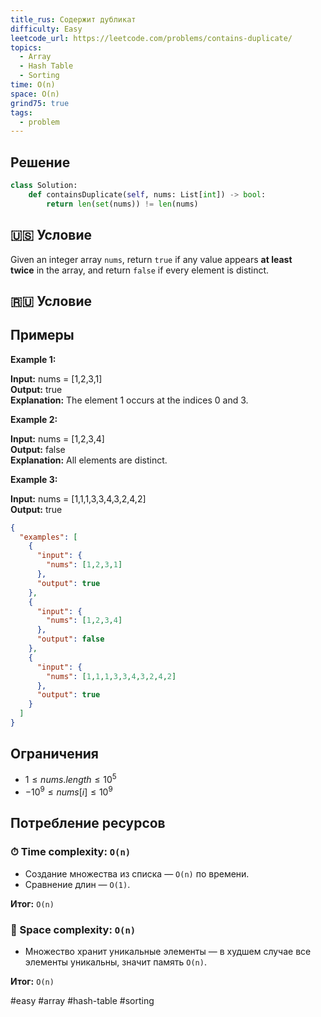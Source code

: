 ```yaml
---
title_rus: Содержит дубликат
difficulty: Easy
leetcode_url: https://leetcode.com/problems/contains-duplicate/
topics:
  - Array
  - Hash Table
  - Sorting
time: O(n)
space: O(n)
grind75: true
tags:
  - problem
---
```


## Решение

```python
class Solution:
    def containsDuplicate(self, nums: List[int]) -> bool:
        return len(set(nums)) != len(nums)
```

## 🇺🇸 Условие

Given an integer array `nums`, return `true` if any value appears **at least twice** in the array, and return `false` if every element is distinct.

## 🇷🇺 Условие

<!-- Место для вставки перевода на русском языке -->

## Примеры

**Example 1:**

**Input:** nums = [1,2,3,1]  
**Output:** true  
**Explanation:** The element 1 occurs at the indices 0 and 3.

**Example 2:**

**Input:** nums = [1,2,3,4]  
**Output:** false  
**Explanation:** All elements are distinct.

**Example 3:**

**Input:** nums = [1,1,1,3,3,4,3,2,4,2]  
**Output:** true  

```json
{
  "examples": [
    {
      "input": {
        "nums": [1,2,3,1]
      },
      "output": true
    },
    {
      "input": {
        "nums": [1,2,3,4]
      },
      "output": false
    },
    {
      "input": {
        "nums": [1,1,1,3,3,4,3,2,4,2]
      },
      "output": true
    }
  ]
}
```

## Ограничения

- $1 \leq nums.length \leq 10^5$
- $-10^9 \leq nums[i] \leq 10^9$

## Потребление ресурсов
### ⏱ Time complexity: `O(n)`

- Создание множества из списка — `O(n)` по времени.
- Сравнение длин — `O(1)`.

**Итог:** `O(n)`

### 🧠 Space complexity: `O(n)`

- Множество хранит уникальные элементы — в худшем случае все элементы уникальны, значит память `O(n)`.

**Итог:** `O(n)`

#easy #array #hash-table #sorting
